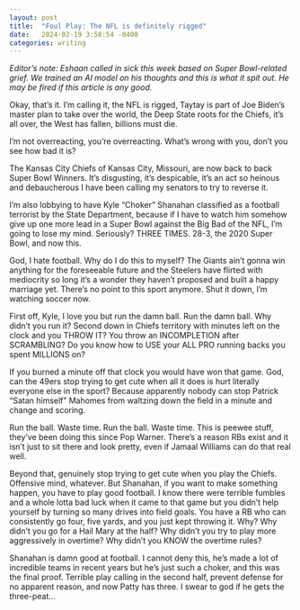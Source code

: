 ```yaml
---
layout: post
title:  "Foul Play: The NFL is definitely rigged"
date:   2024-02-19 3:58:54 -0400
categories: writing
---
```


*Editor’s note: Eshaan called in sick this week based on Super Bowl-related grief. We trained an AI model on his thoughts and this is what it spit out. He may be fired if this article is any good.*

Okay, that’s it. I’m calling it, the NFL is rigged, Taytay is part of Joe Biden’s master plan to take over the world, the Deep State roots for the Chiefs, it’s all over, the West has fallen, billions must die.

I’m not overreacting, you’re overreacting.  What’s wrong with you, don’t you see how bad it is?

The Kansas City Chiefs of Kansas City, Missouri, are now back to back Super Bowl Winners. It’s disgusting, it’s despicable, it’s an act so heinous and debaucherous I have been calling my senators to try to reverse it. 

I’m also lobbying to have Kyle “Choker” Shanahan classified as a football terrorist by the State Department,  because if I have to watch him somehow give up one more lead in a Super Bowl against the Big Bad of the NFL, I’m going to lose my mind. Seriously? THREE TIMES. 28-3, the 2020 Super Bowl, and now this.

God, I hate football. Why do I do this to myself? The Giants ain’t gonna win anything for the foreseeable future and the Steelers have flirted with mediocrity so long it’s a wonder they haven’t proposed and built a happy marriage yet. There’s no point to this sport anymore. Shut it down, I’m watching soccer now.

First off, Kyle, I love you but run the damn ball. Run the damn ball. Why didn’t you run it? Second down in Chiefs territory with minutes left on the clock and you THROW IT? You throw an INCOMPLETION after SCRAMBLING? Do you know how to USE your ALL PRO running backs you spent MILLIONS on?

If you burned a minute off that clock you would have won that game. God, can the 49ers stop trying to get cute when all it does is hurt literally everyone else in the sport? Because apparently nobody can stop Patrick “Satan himself” Mahomes from waltzing down the field in a minute and change and scoring.

Run the ball. Waste time. Run the ball. Waste time. This is peewee stuff, they’ve been doing this since Pop Warner. There’s a reason RBs exist and it isn’t just to sit there and look pretty, even if Jamaal Williams can do that real well.

Beyond that, genuinely stop trying to get cute when you play the Chiefs. Offensive mind, whatever. But Shanahan, if you want to make something happen, you have to play good football. I know there were terrible fumbles and a whole lotta bad luck when it came to that game but you didn’t help yourself by turning so many drives into field goals. You have a RB who can consistently go four, five yards, and you just kept throwing it. Why? Why didn’t you go for a Hail Mary at the half? Why didn’t you try to play more aggressively in overtime? Why didn’t you KNOW the overtime rules? 

Shanahan is damn good at football. I cannot deny this, he’s made a lot of incredible teams in recent years but he’s just such a choker, and this was the final proof. Terrible play calling in the second half, prevent defense for no apparent reason, and now Patty has three. I swear to god if he gets the three-peat…